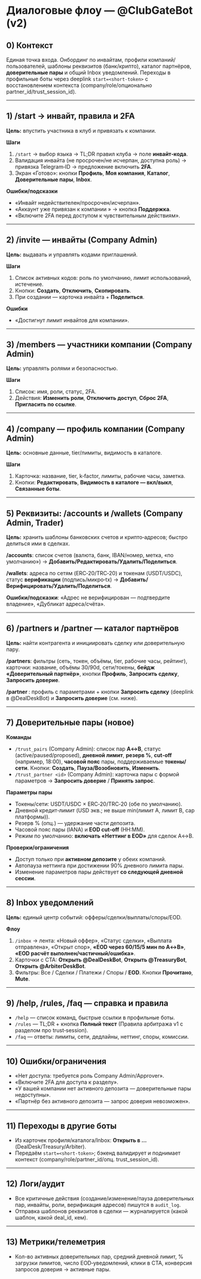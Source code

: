 # Диалоговые флоу — @ClubGateBot (v2)

## 0) Контекст
Единая точка входа. Онбординг по инвайтам, профили компаний/пользователей, шаблоны реквизитов (банк/крипто), каталог партнёров, **доверительные пары** и общий Inbox уведомлений. Переходы в профильные боты через deeplink `start=<short‑token>` с восстановлением контекста (company/role/опционально partner_id/trust_session_id).

---

## 1) /start → инвайт, правила и 2FA
**Цель:** впустить участника в клуб и привязать к компании.

**Шаги**
1. `/start` → выбор языка → TL;DR правил клуба → поле **инвайт‑кода**.
2. Валидация инвайта (не просрочен/не исчерпан, доступна роль) → привязка Telegram‑ID → предложение включить **2FA**.
3. Экран «Готово»: кнопки **Профиль**, **Моя компания**, **Каталог**, **Доверительные пары**, **Inbox**.

**Ошибки/подсказки**
- «Инвайт недействителен/просрочен/исчерпан».
- «Аккаунт уже привязан к компании <X>» → кнопка **Поддержка**.
- «Включите 2FA перед доступом к чувствительным действиям».

---

## 2) /invite — инвайты (Company Admin)
**Цель:** выдавать и управлять кодами приглашений.

**Шаги**
1. Список активных кодов: роль по умолчанию, лимит использований, истечение.
2. Кнопки: **Создать**, **Отключить**, **Скопировать**.
3. При создании — карточка инвайта + **Поделиться**.

**Ошибки**
- «Достигнут лимит инвайтов для компании».

---

## 3) /members — участники компании (Company Admin)
**Цель:** управлять ролями и безопасностью.

**Шаги**
1. Список: имя, роли, статус, 2FA.
2. Действия: **Изменить роли**, **Отключить доступ**, **Сброс 2FA**, **Пригласить по ссылке**.

---

## 4) /company — профиль компании (Company Admin)
**Цель:** основные данные, tier/лимиты, видимость в каталоге.

**Шаги**
1. Карточка: название, tier, k‑factor, лимиты, рабочие часы, заметка.
2. Кнопки: **Редактировать**, **Видимость в каталоге — вкл/выкл**, **Связанные боты**.

---

## 5) Реквизиты: /accounts и /wallets (Company Admin, Trader)
**Цель:** хранить шаблоны банковских счетов и крипто‑адресов; быстро делиться ими в сделках.

**/accounts**: список счетов (валюта, банк, IBAN/номер, метка, «по умолчанию») → **Добавить/Редактировать/Удалить/Поделиться**.

**/wallets**: адреса по сетям (ERC‑20/TRC‑20) и токенам (USDT/USDC), статус **верификации** (подпись/микро‑tx) → **Добавить/Верифицировать/Удалить/Поделиться**.

**Ошибки/подсказки**: «Адрес не верифицирован — подтвердите владение», «Дубликат адреса/счёта».

---

## 6) /partners и /partner <id> — каталог партнёров
**Цель:** найти контрагента и инициировать сделку или доверительную пару.

**/partners**: фильтры (сеть, токен, объёмы, tier, рабочие часы, рейтинг), карточки: название, объёмы 30/90d, сети/токены, **бейдж «Доверительный партнёр»**, кнопки **Профиль**, **Запросить сделку**, **Запросить доверие**.

**/partner <id>**: профиль с параметрами + кнопки **Запросить сделку** (deeplink в @DealDeskBot) и **Запросить доверие** (см. ниже).

---

## 7) Доверительные пары (новое)
**Команды**
- `/trust_pairs` (Company Admin): список пар **A↔B**, статус (active/paused/proposed), **дневной лимит**, **резерв %**, **cut‑off** (например, 18:00), **часовой пояс** пары, поддерживаемые **токены/сети**. Кнопки: **Создать**, **Пауза/Возобновить**, **Изменить**.
- `/trust_partner <id>` (Company Admin): карточка пары с формой параметров → **Запросить доверие** / **Принять запрос**.

**Параметры пары**
- Токены/сети: USDT/USDC × ERC‑20/TRC‑20 (обе по умолчанию).
- Дневной кредит‑лимит (USD экв.; не выше min(лимит A, лимит B, cap платформы)).
- Резерв % (опц.) — удержание части депозита.
- Часовой пояс пары (IANA) и **EOD cut‑off** (HH:MM).
- Режим по умолчанию: **включать «Неттинг в EOD»** для сделок A↔B.

**Проверки/ограничения**
- Доступ только при **активном депозите** у обеих компаний.
- Автопауза неттинга при достижении 90% дневного лимита пары.
- Изменение параметров пары действует **со следующей дневной сессии**.

---

## 8) Inbox уведомлений
**Цель:** единый центр событий: офферы/сделки/выплаты/споры/EOD.

**Флоу**
1. `/inbox` → лента: «Новый оффер», «Статус сделки», «Выплата отправлена», «Открыт спор», **«EOD через 60/15/5 мин по A↔B»**, **«EOD расчёт выполнен/частичный/ошибка»**.
2. Карточки с CTA: **Открыть @DealDeskBot**, **Открыть @TreasuryBot**, **Открыть @ArbiterDeskBot**.
3. Фильтры: Все / Сделки / Платежи / Споры / **EOD**. Кнопки **Прочитано**, **Mute**.

---

## 9) /help, /rules, /faq — справка и правила
- `/help` — список команд, быстрые ссылки в профильные боты.
- `/rules` — TL;DR + кнопка **Полный текст** (Правила арбитража v1 с разделом про trust‑session).
- `/faq` — ответы: лимиты, сети, дедлайны, неттинг, споры, комиссии.

---

## 10) Ошибки/ограничения
- «Нет доступа: требуется роль Company Admin/Approver».
- «Включите 2FA для доступа к разделу».
- «У вашей компании нет активного депозита — доверительные пары недоступны».
- «Партнёр без активного депозита — запрос доверия невозможен».

---

## 11) Переходы в другие боты
- Из карточек профиля/каталога/Inbox: **Открыть в …** (DealDesk/Treasury/Arbiter).
- Передаём `start=<short‑token>`; бэкенд валидирует и поднимает контекст (company/role/partner_id/опц. trust_session_id).

---

## 12) Логи/аудит
- Все критичные действия (создание/изменение/пауза доверительных пар, инвайты, роли, верификация адресов) пишутся в `audit_log`.
- Отправка шаблонов реквизитов в сделки — журналируется (какой шаблон, какой deal_id, кем).

---

## 13) Метрики/телеметрия
- Кол-во активных доверительных пар, средний дневной лимит, % загрузки лимитов, число EOD‑уведомлений, клики в CTA, конверсия запросов доверия → активные пары.

